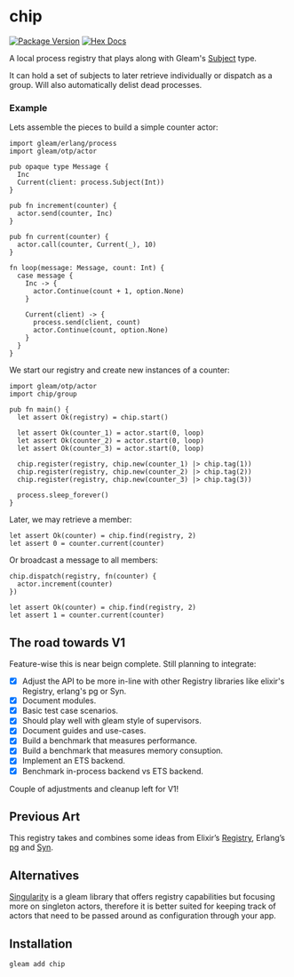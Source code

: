 # chip

[![Package Version](https://img.shields.io/hexpm/v/chip)](https://hex.pm/packages/chip)
[![Hex Docs](https://img.shields.io/badge/hex-docs-ffaff3)](https://hexdocs.pm/chip/)


A local process registry that plays along with Gleam's [Subject](https://hexdocs.pm/gleam_erlang/gleam/erlang/process.html#Subject) type. 

It can hold a set of subjects to later retrieve individually or dispatch as a group. Will also automatically delist dead processes.

### Example

Lets assemble the pieces to build a simple counter actor:

```gleam
import gleam/erlang/process
import gleam/otp/actor

pub opaque type Message {
  Inc
  Current(client: process.Subject(Int))
}

pub fn increment(counter) {
  actor.send(counter, Inc)
}

pub fn current(counter) {
  actor.call(counter, Current(_), 10)
}

fn loop(message: Message, count: Int) {
  case message {
    Inc -> {
      actor.Continue(count + 1, option.None)
    }

    Current(client) -> {
      process.send(client, count)
      actor.Continue(count, option.None)
    }
  }
}
```

We start our registry and create new instances of a counter:

```gleam
import gleam/otp/actor
import chip/group

pub fn main() {
  let assert Ok(registry) = chip.start()

  let assert Ok(counter_1) = actor.start(0, loop)
  let assert Ok(counter_2) = actor.start(0, loop)
  let assert Ok(counter_3) = actor.start(0, loop)

  chip.register(registry, chip.new(counter_1) |> chip.tag(1))
  chip.register(registry, chip.new(counter_2) |> chip.tag(2))
  chip.register(registry, chip.new(counter_3) |> chip.tag(3))
  
  process.sleep_forever()
}
```

Later, we may retrieve a member:
 
```gleam
let assert Ok(counter) = chip.find(registry, 2)
let assert 0 = counter.current(counter)
```

Or broadcast a message to all members:

```gleam
chip.dispatch(registry, fn(counter) {
  actor.increment(counter)
}) 

let assert Ok(counter) = chip.find(registry, 2)
let assert 1 = counter.current(counter)
```

## The road towards V1

Feature-wise this is near beign complete. Still planning to integrate: 

- [X] Adjust the API to be more in-line with other Registry libraries like elixir's Registry, erlang's pg or Syn. 
- [X] Document modules.
- [X] Basic test case scenarios.
- [X] Should play well with gleam style of supervisors. 
- [X] Document guides and use-cases. 
- [X] Build a benchmark that measures performance. 
- [X] Build a benchmark that measures memory consuption. 
- [X] Implement an ETS backend. 
- [X] Benchmark in-process backend vs ETS backend.

Couple of adjustments and cleanup left for V1!

## Previous Art

This registry takes and combines some ideas from Elixir’s [Registry](https://hexdocs.pm/elixir/Kernel.html), Erlang’s [pg](https://www.erlang.org/doc/apps/kernel/pg.html) and [Syn](https://github.com/ostinelli/syn).

## Alternatives

[Singularity](https://hexdocs.pm/singularity/) is a gleam library that offers registry capabilities but focusing more on singleton actors, therefore it is better suited for keeping track of actors that need to be passed around as configuration through your app. 

## Installation

```sh
gleam add chip
```
